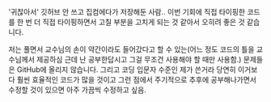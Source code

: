 '귀찮아서' 깃허브 안 쓰고 집컴에다가 저장해둔 사람.. 이번 기회에 직접 타이핑한 코드를 한 번 더 직접 타이핑하면서 고칠 부분을 고치게 되는 것 같아서 오히려 좋은 것 같습니다. 

저는 풀면서 교수님의 손이 약간이라도 들어갔다고 할 수 있는(어느 정도 코드의 틀을 교수님께서 제공하심 근데 난 공부한답시고 그걸 무조건 사용해야 할 때만 사용함.) 문제들은 GitHub에 올리지 않습니다. 그리고 코딩 입문자 수준인 제가 쓴거라 당연히 이거보다 훨씬 효율적인 코드가 많을 것이고 그런 점에서 주기적으로 추후에 공부해나가면서 수정할 것이 있으면 아주 가끔씩 수정하고 싶음. 
